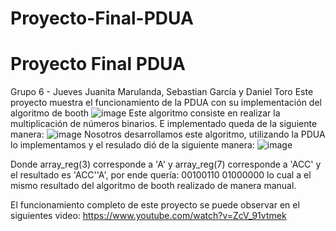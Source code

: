 # Proyecto-Final-PDUA
# Proyecto Final PDUA
Grupo 6 - Jueves
Juanita Marulanda, Sebastian García y Daniel Toro
Este proyecto muestra el funcionamiento de la PDUA con su implementación del algoritmo de booth
![image](https://user-images.githubusercontent.com/98425604/172164373-f55ec729-88a0-46e5-89fa-efc3f30ae468.png)
Este algoritmo consiste en realizar la multiplicación de números binarios.
E implementado queda de la siguiente manera:
![image](https://user-images.githubusercontent.com/98425604/172173931-2edf19d0-c6de-4a49-87c7-94f7e9309633.png)
Nosotros desarrollamos este algoritmo, utilizando la PDUA lo implementamos y el resulado dió de la siguiente manera:
![image](https://user-images.githubusercontent.com/98425604/172175990-214b7b75-0384-4729-b716-52a90780e58b.png)

Donde array_reg(3) corresponde a 'A' y array_reg(7) corresponde a 'ACC' y el resultado es 'ACC''A', por ende quería: 00100110 01000000 lo cual a el mismo resultado del algoritmo de booth realizado de manera manual.

El funcionamiento completo de este proyecto se puede observar en el siguientes video: https://www.youtube.com/watch?v=ZcV_91vtmek
